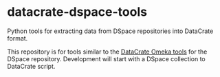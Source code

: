 # datacrate-dspace-tools
Python tools for extracting data from DSpace repositories into DataCrate format. 

This repository is for tools similar to the [DataCrate Omeka tools](https://github.com/UTS-eResearch/omeka-datacrate-tools) for the DSpace repository. Development will start with a DSpace collection to DataCrate script.


